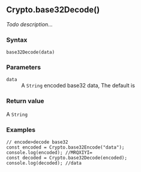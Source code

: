## Crypto.base32Decode()
_Todo description..._

### Syntax
```
base32Decode(data)
```

### Parameters
<dl>
    <dt><code>data</code></dt>
    <dd>A <code>String</code> encoded base32 data, The default is <code></code></dd>
</dl>

### Return value

<dl>
    <dt>A <code>String</code></dt>
</dl>

### Examples
```
// encode>decode base32const encoded = Crypto.base32Encode("data");console.log(encoded); //MRQXIYI=const decoded = Crypto.base32Decode(encoded);console.log(decoded); //data
```


